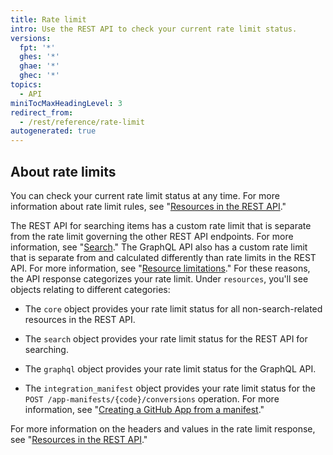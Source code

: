 ```yaml
---
title: Rate limit
intro: Use the REST API to check your current rate limit status.
versions:
  fpt: '*'
  ghes: '*'
  ghae: '*'
  ghec: '*'
topics:
  - API
miniTocMaxHeadingLevel: 3
redirect_from:
  - /rest/reference/rate-limit
autogenerated: true
---
```


## About rate limits

You can check your current rate limit status at any time. For more information about rate limit rules, see "[Resources in the REST API](/rest/overview/resources-in-the-rest-api#rate-limiting)." 

The REST API for searching items has a custom rate limit that is separate from the rate limit governing the other REST API endpoints. For more information, see "[Search](/rest/search)." The GraphQL API also has a custom rate limit that is separate from and calculated differently than rate limits in the REST API. For more information, see "[Resource limitations](/graphql/overview/resource-limitations#rate-limit)." For these reasons, the API response categorizes your rate limit. Under `resources`, you'll see objects relating to different categories:

* The `core` object provides your rate limit status for all non-search-related resources in the REST API.

* The `search` object provides your rate limit status for the REST API for searching.

* The `graphql` object provides your rate limit status for the GraphQL API.

* The `integration_manifest` object provides your rate limit status for the `POST /app-manifests/{code}/conversions` operation. For more information, see "[Creating a GitHub App from a manifest](/apps/building-github-apps/creating-github-apps-from-a-manifest/#3-you-exchange-the-temporary-code-to-retrieve-the-app-configuration)."

For more information on the headers and values in the rate limit response, see "[Resources in the REST API](/rest/overview/resources-in-the-rest-api#rate-limit-http-headers)."


<!-- Content after this section is automatically generated -->
